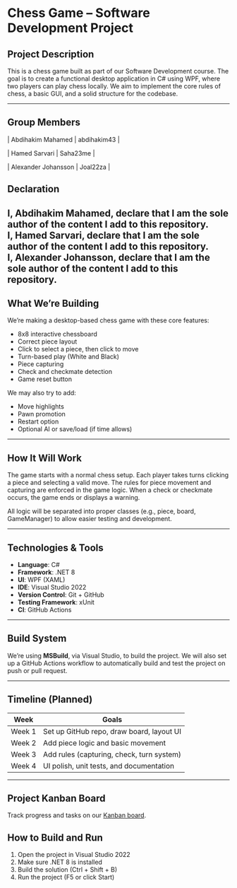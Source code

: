 

# Chess Game – Software Development Project

## Project Description

This is a chess game built as part of our Software Development course. The goal is to create a functional desktop application in C# using WPF, where two players can play chess locally. We aim to implement the core rules of chess, a basic GUI, and a solid structure for the codebase.



---

## Group Members

| Abdihakim Mahamed    | abdihakim43            |
 

| Hamed Sarvari        | Saha23me               |

| Alexander Johansson  | Joal22za              |
 
 
## Declaration

I, Abdihakim Mahamed, declare that I am the sole author of the content I add to this repository.  
I, Hamed Sarvari, declare that I am the sole author of the content I add to this repository.  
I, Alexander Johansson, declare that I am the sole author of the content I add to this repository.  
---

##  What We’re Building

We’re making a desktop-based chess game with these core features:

- 8x8 interactive chessboard
- Correct piece layout
- Click to select a piece, then click to move
- Turn-based play (White and Black)
- Piece capturing
- Check and checkmate detection
- Game reset button

We may also try to add:
- Move highlights
- Pawn promotion
- Restart option
- Optional AI or save/load (if time allows)

---

##  How It Will Work

The game starts with a normal chess setup. Each player takes turns clicking a piece and selecting a valid move. The rules for piece movement and capturing are enforced in the game logic. When a check or checkmate occurs, the game ends or displays a warning.

All logic will be separated into proper classes (e.g., piece, board, GameManager) to allow easier testing and development.

---

## Technologies & Tools

- **Language**: C#
- **Framework**: .NET 8
- **UI**: WPF (XAML)
- **IDE**: Visual Studio 2022
- **Version Control**: Git + GitHub
- **Testing Framework**: xUnit
- **CI**: GitHub Actions

---

##  Build System

We’re using **MSBuild**, via Visual Studio, to build the project. We will also set up a GitHub Actions workflow to automatically build and test the project on push or pull request.

---

## Timeline (Planned)

| Week | Goals |
|------|-------|
| Week 1 | Set up GitHub repo, draw board, layout UI |
| Week 2 | Add piece logic and basic movement |
| Week 3 | Add rules (capturing, check, turn system) |
| Week 4 | UI polish, unit tests, and documentation |

---


##  Project Kanban Board

Track progress and tasks on our [Kanban board](https://github.com/users/abdihakim43/projects/1). 




##  How to Build and Run

1. Open the project in Visual Studio 2022  
2. Make sure .NET 8 is installed  
3. Build the solution (Ctrl + Shift + B)  
4. Run the project (F5 or click Start)  
